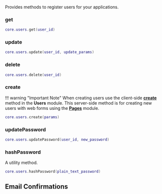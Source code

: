 Provides methods to register users for your applications.



### get

```lua
core.users.get(user_id)
```

### update

```lua
core.users.update(user_id, update_params)
```

### delete

```lua
core.users.delete(user_id)
```

### create

!!! warning "Important Note"
    When creating users use the client-side __[create](/client-module/users/#create)__ method in the __Users__ module. This server-side method is for creating new users with web forms using the __[Pages](/pages-guide/api/)__ module.

```lua
core.users.create(params)
```

### updatePassword

```lua
core.users.updatePassword(user_id, new_password)
```

### hashPassword

A utility method.

```lua
core.users.hashPassword(plain_text_password)
```

## Email Confirmations
